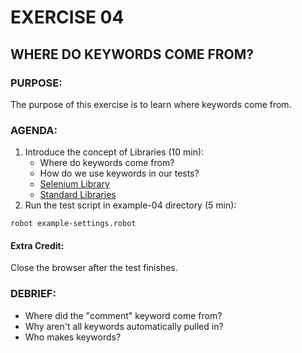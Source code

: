 # EXERCISE 04
## WHERE DO KEYWORDS COME FROM?
### PURPOSE:
The purpose of this exercise is to learn where keywords come from.

### AGENDA:
1. Introduce the concept of Libraries (10 min):
   - Where do keywords come from?
   - How do we use keywords in our tests?
   - [Selenium Library](http://robotframework.org/SeleniumLibrary/SeleniumLibrary.html)
   - [Standard Libraries](http://robotframework.org/robotframework/#user-guide)
2. Run the test script in example-04 directory (5 min):
```
robot example-settings.robot
```

#### Extra Credit:
Close the browser after the test finishes.

### DEBRIEF:
- Where did the "comment" keyword come from?
- Why aren't all keywords automatically pulled in?
- Who makes keywords?
